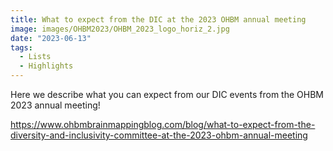 ```yaml
---
title: What to expect from the DIC at the 2023 OHBM annual meeting
image: images/OHBM2023/OHBM_2023_logo_horiz_2.jpg
date: "2023-06-13"
tags:
  - Lists
  - Highlights
---
```

Here we describe what you can expect from our DIC events from the OHBM 2023 annual meeting! 

<!-- more -->
https://www.ohbmbrainmappingblog.com/blog/what-to-expect-from-the-diversity-and-inclusivity-committee-at-the-2023-ohbm-annual-meeting
